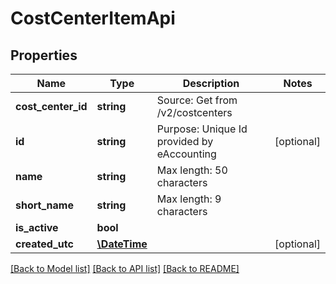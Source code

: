 # CostCenterItemApi

## Properties
Name | Type | Description | Notes
------------ | ------------- | ------------- | -------------
**cost_center_id** | **string** | Source: Get from /v2/costcenters | 
**id** | **string** | Purpose: Unique Id provided by eAccounting | [optional] 
**name** | **string** | Max length: 50 characters | 
**short_name** | **string** | Max length: 9 characters | 
**is_active** | **bool** |  | 
**created_utc** | [**\DateTime**](\DateTime.md) |  | [optional] 

[[Back to Model list]](../README.md#documentation-for-models) [[Back to API list]](../README.md#documentation-for-api-endpoints) [[Back to README]](../README.md)


